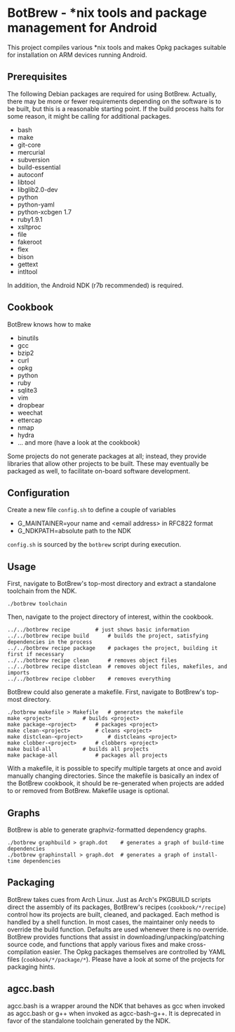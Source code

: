 # BotBrew - *nix tools and package management for Android

This project compiles various *nix tools and makes Opkg packages suitable for installation on ARM devices running Android.

## Prerequisites

The following Debian packages are required for using BotBrew. Actually, there may be more or fewer requirements depending on the software is to be built, but this is a reasonable starting point. If the build process halts for some reason, it might be calling for additional packages.

- bash
- make
- git-core
- mercurial
- subversion
- build-essential
- autoconf
- libtool
- libglib2.0-dev
- python
- python-yaml
- python-xcbgen 1.7
- ruby1.9.1
- xsltproc
- file
- fakeroot
- flex
- bison
- gettext
- intltool

In addition, the Android NDK (r7b recommended) is required.

## Cookbook

BotBrew knows how to make

- binutils
- gcc
- bzip2
- curl
- opkg
- python
- ruby
- sqlite3
- vim
- dropbear
- weechat
- ettercap
- nmap
- hydra
- ... and more (have a look at the cookbook)

Some projects do not generate packages at all; instead, they provide libraries that allow other projects to be built. These may eventually be packaged as well, to facilitate on-board software development.

## Configuration

Create a new file `config.sh` to define a couple of variables

- G_MAINTAINER=your name and &lt;email address&gt; in RFC822 format
- G_NDKPATH=absolute path to the NDK

`config.sh` is sourced by the `botbrew` script during execution.

## Usage

First, navigate to BotBrew's top-most directory and extract a standalone toolchain from the NDK.

    ./botbrew toolchain

Then, navigate to the project directory of interest, within the cookbook.

    ../../botbrew recipe		# just shows basic information
    ../../botbrew recipe build		# builds the project, satisfying dependencies in the process
    ../../botbrew recipe package	# packages the project, building it first if necessary
    ../../botbrew recipe clean		# removes object files
    ../../botbrew recipe distclean	# removes object files, makefiles, and imports
    ../../botbrew recipe clobber	# removes everything

BotBrew could also generate a makefile. First, navigate to BotBrew's top-most directory.

    ./botbrew makefile > Makefile	# generates the makefile
    make <project>			# builds <project>
    make package-<project>		# packages <project>
    make clean-<project>		# cleans <project>
    make distclean-<project>		# distcleans <project>
    make clobber-<project>		# clobbers <project>
    make build-all			# builds all projects
    make package-all			# packages all projects

With a makefile, it is possible to specify multiple targets at once and avoid manually changing directories. Since the makefile is basically an index of the BotBrew cookbook, it should be re-generated when projects are added to or removed from BotBrew. Makefile usage is optional.

## Graphs

BotBrew is able to generate graphviz-formatted dependency graphs.

    ./botbrew graphbuild > graph.dot	# generates a graph of build-time dependencies
    ./botbrew graphinstall > graph.dot	# generates a graph of install-time dependencies

## Packaging

BotBrew takes cues from Arch Linux. Just as Arch's PKGBUILD scripts direct the assembly of its packages, BotBrew's recipes (`cookbook/*/recipe`) control how its projects are built, cleaned, and packaged. Each method is handled by a shell function. In most cases, the maintainer only needs to override the build function. Defaults are used whenever there is no override. BotBrew provides functions that assist in downloading/unpacking/patching source code, and functions that apply various fixes and make cross-compilation easier. The Opkg packages themselves are controlled by YAML files (`cookbook/*/package/*`). Please have a look at some of the projects for packaging hints.

## agcc.bash

agcc.bash is a wrapper around the NDK that behaves as gcc when invoked as agcc.bash or g++ when invoked as agcc-bash-g++. It is deprecated in favor of the standalone toolchain generated by the NDK.
